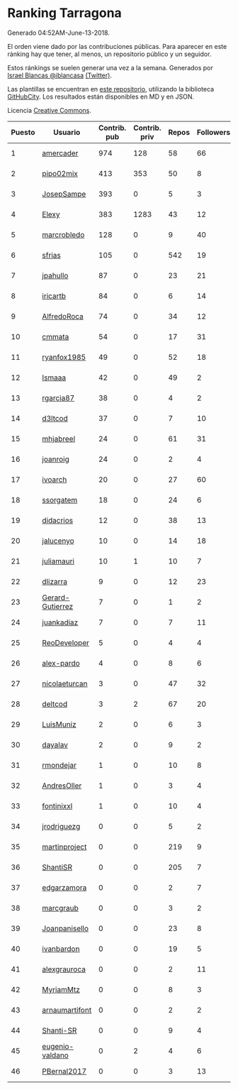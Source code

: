 # Ranking Tarragona

Generado 04:52AM-June-13-2018.

El orden viene dado por las contribuciones públicas. Para aparecer en este ránking hay que tener, al menos, un repositorio público y un seguidor.

Estos ránkings se suelen generar una vez a la semana. Generados por [Israel Blancas @iblancasa](https://github.com/iblancasa/) [(Twitter)](https://twitter.com/iblancasa).

Las plantillas se encuentran en [este repositorio](https://github.com/iblancasa/GH-Spanish-Ranking), utilizando la biblioteca [GitHubCity](https://github.com/iblancasa/GitHubCity). Los resultados están disponibles en MD y en JSON.

Licencia [Creative Commons](https://creativecommons.org/licenses/by/4.0/).

| Puesto   |  Usuario  | Contrib. pub | Contrib. priv |Repos| Followers | Desde |  Avatar  |
|----------|-----------|--------------|---------------|-----|-----------|-------|----------|
|1|[amercader](https://github.com/amercader)|974|128|58|66|2010-02-09|![amercader](https://avatars1.githubusercontent.com/u/200230)|
|2|[pipo02mix](https://github.com/pipo02mix)|413|353|50|8|2011-07-03|![pipo02mix](https://avatars2.githubusercontent.com/u/892157)|
|3|[JosepSampe](https://github.com/JosepSampe)|393|0|5|3|2015-01-08|![JosepSampe](https://avatars0.githubusercontent.com/u/10448186)|
|4|[Elexy](https://github.com/Elexy)|383|1283|43|12|2010-10-14|![Elexy](https://avatars2.githubusercontent.com/u/439063)|
|5|[marcrobledo](https://github.com/marcrobledo)|128|0|9|40|2015-09-19|![marcrobledo](https://avatars0.githubusercontent.com/u/14358263)|
|6|[sfrias](https://github.com/sfrias)|105|0|542|19|2012-05-06|![sfrias](https://avatars2.githubusercontent.com/u/1711545)|
|7|[jpahullo](https://github.com/jpahullo)|87|0|23|21|2012-07-26|![jpahullo](https://avatars3.githubusercontent.com/u/2048296)|
|8|[iricartb](https://github.com/iricartb)|84|0|6|14|2016-07-19|![iricartb](https://avatars2.githubusercontent.com/u/20545552)|
|9|[AlfredoRoca](https://github.com/AlfredoRoca)|74|0|34|12|2014-08-15|![AlfredoRoca](https://avatars2.githubusercontent.com/u/8455554)|
|10|[cmmata](https://github.com/cmmata)|54|0|17|31|2013-04-22|![cmmata](https://avatars1.githubusercontent.com/u/4223148)|
|11|[ryanfox1985](https://github.com/ryanfox1985)|49|0|52|18|2011-10-26|![ryanfox1985](https://avatars2.githubusercontent.com/u/1152728)|
|12|[Ismaaa](https://github.com/Ismaaa)|42|0|49|2|2016-09-16|![Ismaaa](https://avatars0.githubusercontent.com/u/22240843)|
|13|[rgarcia87](https://github.com/rgarcia87)|38|0|4|2|2017-11-17|![rgarcia87](https://avatars2.githubusercontent.com/u/33759234)|
|14|[d3ltcod](https://github.com/d3ltcod)|37|0|7|10|2017-12-11|![d3ltcod](https://avatars1.githubusercontent.com/u/34439264)|
|15|[mhjabreel](https://github.com/mhjabreel)|24|0|61|31|2014-10-08|![mhjabreel](https://avatars1.githubusercontent.com/u/9088025)|
|16|[joanroig](https://github.com/joanroig)|24|0|2|4|2015-05-14|![joanroig](https://avatars3.githubusercontent.com/u/12451419)|
|17|[ivoarch](https://github.com/ivoarch)|20|0|27|60|2011-03-18|![ivoarch](https://avatars3.githubusercontent.com/u/677124)|
|18|[ssorgatem](https://github.com/ssorgatem)|18|0|24|6|2009-07-23|![ssorgatem](https://avatars2.githubusercontent.com/u/108138)|
|19|[didacrios](https://github.com/didacrios)|12|0|38|13|2010-02-25|![didacrios](https://avatars1.githubusercontent.com/u/211009)|
|20|[jalucenyo](https://github.com/jalucenyo)|10|0|14|18|2012-04-06|![jalucenyo](https://avatars1.githubusercontent.com/u/1618926)|
|21|[juliamauri](https://github.com/juliamauri)|10|1|10|7|2013-11-28|![juliamauri](https://avatars0.githubusercontent.com/u/6062402)|
|22|[dlizarra](https://github.com/dlizarra)|9|0|12|23|2015-04-12|![dlizarra](https://avatars2.githubusercontent.com/u/11906353)|
|23|[Gerard-Gutierrez](https://github.com/Gerard-Gutierrez)|7|0|1|2|2012-02-01|![Gerard-Gutierrez](https://avatars2.githubusercontent.com/u/1397085)|
|24|[juankadiaz](https://github.com/juankadiaz)|7|0|7|11|2013-10-04|![juankadiaz](https://avatars2.githubusercontent.com/u/5609996)|
|25|[ReoDeveloper](https://github.com/ReoDeveloper)|5|0|4|4|2013-01-20|![ReoDeveloper](https://avatars2.githubusercontent.com/u/3322211)|
|26|[alex-pardo](https://github.com/alex-pardo)|4|0|8|6|2012-09-19|![alex-pardo](https://avatars0.githubusercontent.com/u/2378470)|
|27|[nicolaeturcan](https://github.com/nicolaeturcan)|3|0|47|32|2014-04-10|![nicolaeturcan](https://avatars3.githubusercontent.com/u/7248811)|
|28|[deltcod](https://github.com/deltcod)|3|2|67|20|2015-09-22|![deltcod](https://avatars1.githubusercontent.com/u/14791993)|
|29|[LuisMuniz](https://github.com/LuisMuniz)|2|0|6|3|2014-07-18|![LuisMuniz](https://avatars0.githubusercontent.com/u/8201284)|
|30|[dayalav](https://github.com/dayalav)|2|0|9|2|2013-06-10|![dayalav](https://avatars2.githubusercontent.com/u/4660940)|
|31|[rmondejar](https://github.com/rmondejar)|1|0|10|8|2008-06-20|![rmondejar](https://avatars1.githubusercontent.com/u/14419)|
|32|[AndresOller](https://github.com/AndresOller)|1|0|3|4|2013-07-06|![AndresOller](https://avatars1.githubusercontent.com/u/4953625)|
|33|[fontinixxl](https://github.com/fontinixxl)|1|0|10|4|2013-07-24|![fontinixxl](https://avatars0.githubusercontent.com/u/5080665)|
|34|[jrodriguezg](https://github.com/jrodriguezg)|0|0|5|2|2013-02-05|![jrodriguezg](https://avatars1.githubusercontent.com/u/3486118)|
|35|[martinproject](https://github.com/martinproject)|0|0|219|9|2008-06-13|![martinproject](https://avatars0.githubusercontent.com/u/13601)|
|36|[ShantiSR](https://github.com/ShantiSR)|0|0|205|7|2013-01-16|![ShantiSR](https://avatars3.githubusercontent.com/u/3288528)|
|37|[edgarzamora](https://github.com/edgarzamora)|0|0|2|7|2013-05-02|![edgarzamora](https://avatars3.githubusercontent.com/u/4320475)|
|38|[marcgraub](https://github.com/marcgraub)|0|0|3|2|2012-10-02|![marcgraub](https://avatars3.githubusercontent.com/u/2468006)|
|39|[Joanpanisello](https://github.com/Joanpanisello)|0|0|23|8|2013-09-20|![Joanpanisello](https://avatars1.githubusercontent.com/u/5502417)|
|40|[ivanbardon](https://github.com/ivanbardon)|0|0|19|5|2013-10-30|![ivanbardon](https://avatars3.githubusercontent.com/u/5808889)|
|41|[alexgrauroca](https://github.com/alexgrauroca)|0|0|2|11|2013-07-31|![alexgrauroca](https://avatars3.githubusercontent.com/u/5131860)|
|42|[MyriamMtz](https://github.com/MyriamMtz)|0|0|8|3|2013-11-25|![MyriamMtz](https://avatars3.githubusercontent.com/u/6032560)|
|43|[arnaumartifont](https://github.com/arnaumartifont)|0|0|2|2|2014-11-07|![arnaumartifont](https://avatars1.githubusercontent.com/u/9613200)|
|44|[Shanti-SR](https://github.com/Shanti-SR)|0|0|9|4|2014-11-12|![Shanti-SR](https://avatars0.githubusercontent.com/u/9694646)|
|45|[eugenio-valdano](https://github.com/eugenio-valdano)|0|2|4|6|2014-03-12|![eugenio-valdano](https://avatars2.githubusercontent.com/u/6929185)|
|46|[PBernal2017](https://github.com/PBernal2017)|0|0|3|13|2017-02-23|![PBernal2017](https://avatars0.githubusercontent.com/u/25979373)|
